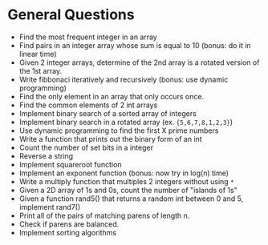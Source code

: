 # General Questions

* Find the most frequent integer in an array
* Find pairs in an integer array whose sum is equal to 10 (bonus: do it in linear time)
* Given 2 integer arrays, determine of the 2nd array is a rotated version of the 1st array.
* Write fibbonaci iteratively and recursively (bonus: use dynamic programming)
* Find the only element in an array that only occurs once.
* Find the common elements of 2 int arrays
* Implement binary search of a sorted array of integers
* Implement binary search in a rotated array (ex. ```{5,6,7,8,1,2,3}```)
* Use dynamic programming to find the first X prime numbers
* Write a function that prints out the binary form of an int
* Count the number of set bits in a integer
* Reverse a string
* Implement squareroot function
* Implement an exponent function (bonus: now try in log(n) time)
* Write a multiply function that multiples 2 integers without using ```*```
* Given a 2D array of 1s and 0s, count the number of "islands of 1s" 
* Given a function rand5() that returns a random int between 0 and 5, implement rand7()
* Print all of the pairs of matching parens of length n.
* Check if parens are balanced.
* Implement sorting algorithms

